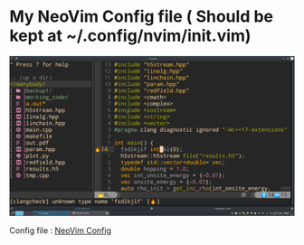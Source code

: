 # My  NeoVim Config file ( Should be kept at ~/.config/nvim/init.vim)

![NeoVim](https://github.com/srbhp/srbhp.github.io/raw/master/public/neovim.png "NeoVim")

Config file : [NeoVim Config](https://raw.githubusercontent.com/srbhp/sysconf/master/init.vim)
